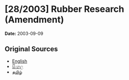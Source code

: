 # [28/2003] Rubber Research (Amendment)

**Date:** 2003-09-09

## Original Sources

- [English](https://documents.gov.lk/view/acts/2003/9/28-2003_E.pdf)
- [සිංහල](https://documents.gov.lk/view/acts/2003/9/28-2003_S.pdf)
- [தமிழ்](https://documents.gov.lk/view/acts/2003/9/28-2003_T.pdf)
